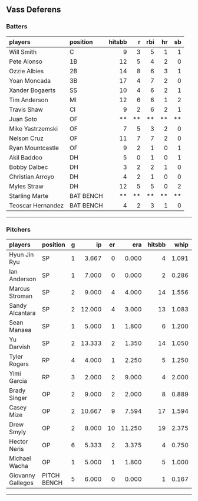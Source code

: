 ## Vass Deferens

### Batters

 
|players           |position  | hitsbb|  r| rbi| hr| sb| 
|:-----------------|:---------|------:|--:|---:|--:|--:| 
|Will Smith        |C         |      9|  3|   5|  1|  1| 
|Pete Alonso       |1B        |     12|  5|   4|  2|  0| 
|Ozzie Albies      |2B        |     14|  8|   6|  3|  1| 
|Yoan Moncada      |3B        |     17|  4|   7|  2|  0| 
|Xander Bogaerts   |SS        |     10|  4|   6|  2|  1| 
|Tim Anderson      |MI        |     12|  6|   6|  1|  2| 
|Travis Shaw       |CI        |      9|  2|   6|  2|  1| 
|Juan Soto         |OF        |     **| **|  **| **| **| 
|Mike Yastrzemski  |OF        |      7|  5|   3|  2|  0| 
|Nelson Cruz       |OF        |     11|  7|   7|  2|  0| 
|Ryan Mountcastle  |OF        |      9|  2|   1|  0|  1| 
|Akil Baddoo       |DH        |      5|  0|   1|  0|  1| 
|Bobby Dalbec      |DH        |      3|  2|   2|  1|  0| 
|Christian Arroyo  |DH        |      4|  2|   1|  0|  0| 
|Myles Straw       |DH        |     12|  5|   5|  0|  2| 
|Starling Marte    |BAT BENCH |     **| **|  **| **| **| 
|Teoscar Hernandez |BAT BENCH |      4|  2|   3|  1|  0| 


* * *

### Pitchers

 
|players           |position    |  g|     ip| er|    era| hitsbb|  whip| so|  w| sv| 
|:-----------------|:-----------|--:|------:|--:|------:|------:|-----:|--:|--:|--:| 
|Hyun Jin Ryu      |SP          |  1|  3.667|  0|  0.000|      4| 1.091|  5|  0|  0| 
|Ian Anderson      |SP          |  1|  7.000|  0|  0.000|      2| 0.286|  8|  1|  0| 
|Marcus Stroman    |SP          |  2|  9.000|  4|  4.000|     14| 1.556| 12|  0|  0| 
|Sandy Alcantara   |SP          |  2| 12.000|  4|  3.000|     13| 1.083|  8|  1|  0| 
|Sean Manaea       |SP          |  1|  5.000|  1|  1.800|      6| 1.200|  6|  1|  0| 
|Yu Darvish        |SP          |  2| 13.333|  2|  1.350|     14| 1.050| 21|  2|  0| 
|Tyler Rogers      |RP          |  4|  4.000|  1|  2.250|      5| 1.250|  1|  0|  1| 
|Yimi Garcia       |RP          |  3|  2.000|  2|  9.000|      4| 2.000|  0|  0|  0| 
|Brady Singer      |OP          |  2|  9.000|  2|  2.000|      8| 0.889|  9|  1|  0| 
|Casey Mize        |OP          |  2| 10.667|  9|  7.594|     17| 1.594|  7|  0|  0| 
|Drew Smyly        |OP          |  2|  8.000| 10| 11.250|     19| 2.375|  7|  0|  0| 
|Hector Neris      |OP          |  6|  5.333|  2|  3.375|      4| 0.750|  6|  0|  3| 
|Michael Wacha     |OP          |  1|  5.000|  1|  1.800|      5| 1.000|  2|  0|  0| 
|Giovanny Gallegos |PITCH BENCH |  5|  6.000|  0|  0.000|      1| 0.167|  7|  0|  1| 


* * *


